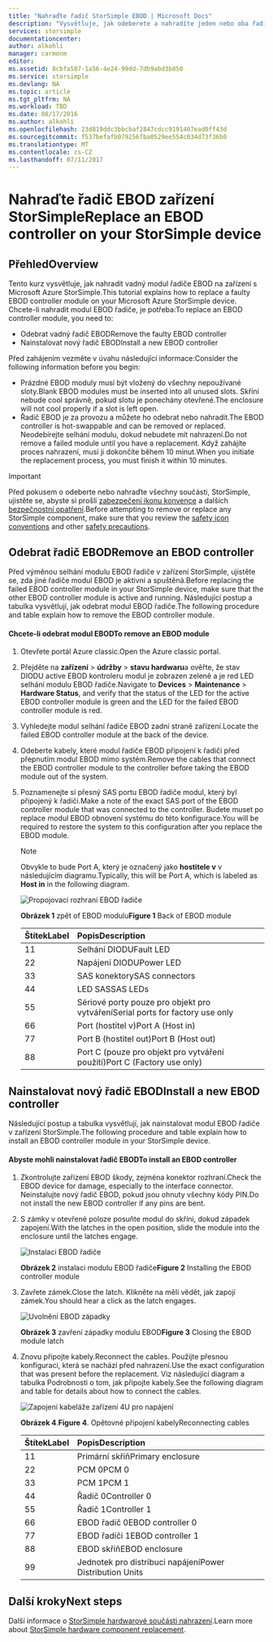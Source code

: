 ```yaml
---
title: "Nahraďte řadič StorSimple EBOD | Microsoft Docs"
description: "Vysvětluje, jak odeberete a nahradíte jeden nebo oba řadiče EBOD na zařízení StorSimple 8600."
services: storsimple
documentationcenter: 
author: alkohli
manager: carmonm
editor: 
ms.assetid: 8cbfa507-1a56-4e24-99dd-7db9abd3b850
ms.service: storsimple
ms.devlang: NA
ms.topic: article
ms.tgt_pltfrm: NA
ms.workload: TBD
ms.date: 08/17/2016
ms.author: alkohli
ms.openlocfilehash: 23d819ddc3bbcbaf2847cdcc9191407ead0ff43d
ms.sourcegitcommit: f537befafb079256fba0529ee554c034d73f36b0
ms.translationtype: MT
ms.contentlocale: cs-CZ
ms.lasthandoff: 07/11/2017
---
```

# <a name="replace-an-ebod-controller-on-your-storsimple-device"></a><span data-ttu-id="24457-103">Nahraďte řadič EBOD zařízení StorSimple</span><span class="sxs-lookup"><span data-stu-id="24457-103">Replace an EBOD controller on your StorSimple device</span></span>
## <a name="overview"></a><span data-ttu-id="24457-104">Přehled</span><span class="sxs-lookup"><span data-stu-id="24457-104">Overview</span></span>
<span data-ttu-id="24457-105">Tento kurz vysvětluje, jak nahradit vadný modul řadiče EBOD na zařízení s Microsoft Azure StorSimple.</span><span class="sxs-lookup"><span data-stu-id="24457-105">This tutorial explains how to replace a faulty EBOD controller module on your Microsoft Azure StorSimple device.</span></span> <span data-ttu-id="24457-106">Chcete-li nahradit modul EBOD řadiče, je potřeba:</span><span class="sxs-lookup"><span data-stu-id="24457-106">To replace an EBOD controller module, you need to:</span></span>

* <span data-ttu-id="24457-107">Odebrat vadný řadič EBOD</span><span class="sxs-lookup"><span data-stu-id="24457-107">Remove the faulty EBOD controller</span></span>
* <span data-ttu-id="24457-108">Nainstalovat nový řadič EBOD</span><span class="sxs-lookup"><span data-stu-id="24457-108">Install a new EBOD controller</span></span>

<span data-ttu-id="24457-109">Před zahájením vezměte v úvahu následující informace:</span><span class="sxs-lookup"><span data-stu-id="24457-109">Consider the following information before you begin:</span></span>

* <span data-ttu-id="24457-110">Prázdné EBOD moduly musí být vložený do všechny nepoužívané sloty.</span><span class="sxs-lookup"><span data-stu-id="24457-110">Blank EBOD modules must be inserted into all unused slots.</span></span> <span data-ttu-id="24457-111">Skříni nebude cool správně, pokud slotu je ponechány otevřené.</span><span class="sxs-lookup"><span data-stu-id="24457-111">The enclosure will not cool properly if a slot is left open.</span></span>
* <span data-ttu-id="24457-112">Řadič EBOD je za provozu a můžete ho odebrat nebo nahradit.</span><span class="sxs-lookup"><span data-stu-id="24457-112">The EBOD controller is hot-swappable and can be removed or replaced.</span></span> <span data-ttu-id="24457-113">Neodebírejte selhání modulu, dokud nebudete mít nahrazení.</span><span class="sxs-lookup"><span data-stu-id="24457-113">Do not remove a failed module until you have a replacement.</span></span> <span data-ttu-id="24457-114">Když zahájíte proces nahrazení, musí ji dokončíte během 10 minut.</span><span class="sxs-lookup"><span data-stu-id="24457-114">When you initiate the replacement process, you must finish it within 10 minutes.</span></span>

> [!IMPORTANT]
> <span data-ttu-id="24457-115">Před pokusem o odeberte nebo nahraďte všechny součásti, StorSimple, ujistěte se, abyste si prošli [zabezpečení ikonu konvence](storsimple-safety.md#safety-icon-conventions) a dalších [bezpečnostní opatření](storsimple-safety.md).</span><span class="sxs-lookup"><span data-stu-id="24457-115">Before attempting to remove or replace any StorSimple component, make sure that you review the [safety icon conventions](storsimple-safety.md#safety-icon-conventions) and other [safety precautions](storsimple-safety.md).</span></span>
> 
> 

## <a name="remove-an-ebod-controller"></a><span data-ttu-id="24457-116">Odebrat řadič EBOD</span><span class="sxs-lookup"><span data-stu-id="24457-116">Remove an EBOD controller</span></span>
<span data-ttu-id="24457-117">Před výměnou selhání modulu EBOD řadiče v zařízení StorSimple, ujistěte se, zda jiné řadiče modul EBOD je aktivní a spuštěná.</span><span class="sxs-lookup"><span data-stu-id="24457-117">Before replacing the failed EBOD controller module in your StorSimple device, make sure that the other EBOD controller module is active and running.</span></span> <span data-ttu-id="24457-118">Následující postup a tabulka vysvětlují, jak odebrat modul EBOD řadiče.</span><span class="sxs-lookup"><span data-stu-id="24457-118">The following procedure and table explain how to remove the EBOD controller module.</span></span>

#### <a name="to-remove-an-ebod-module"></a><span data-ttu-id="24457-119">Chcete-li odebrat modul EBOD</span><span class="sxs-lookup"><span data-stu-id="24457-119">To remove an EBOD module</span></span>
1. <span data-ttu-id="24457-120">Otevřete portál Azure classic.</span><span class="sxs-lookup"><span data-stu-id="24457-120">Open the Azure classic portal.</span></span>
2. <span data-ttu-id="24457-121">Přejděte na **zařízení** > **údržby** > **stavu hardwaru**a ověřte, že stav DIODU active EBOD kontroleru modul je zobrazen zeleně a je red LED selhání modulu EBOD řadiče.</span><span class="sxs-lookup"><span data-stu-id="24457-121">Navigate to **Devices** > **Maintenance** > **Hardware Status**, and verify that the status of the LED for the active EBOD controller module is green and the LED for the failed EBOD controller module is red.</span></span>
3. <span data-ttu-id="24457-122">Vyhledejte modul selhání řadiče EBOD zadní straně zařízení.</span><span class="sxs-lookup"><span data-stu-id="24457-122">Locate the failed EBOD controller module at the back of the device.</span></span>
4. <span data-ttu-id="24457-123">Odeberte kabely, které modul řadiče EBOD připojení k řadiči před přepnutím modul EBOD mimo systém.</span><span class="sxs-lookup"><span data-stu-id="24457-123">Remove the cables that connect the EBOD controller module to the controller before taking the EBOD module out of the system.</span></span>
5. <span data-ttu-id="24457-124">Poznamenejte si přesný SAS portu EBOD řadiče modul, který byl připojený k řadiči.</span><span class="sxs-lookup"><span data-stu-id="24457-124">Make a note of the exact SAS port of the EBOD controller module that was connected to the controller.</span></span> <span data-ttu-id="24457-125">Budete muset po replace modul EBOD obnovení systému do této konfigurace.</span><span class="sxs-lookup"><span data-stu-id="24457-125">You will be required to restore the system to this configuration after you replace the EBOD module.</span></span> 
   
   > [!NOTE]
   > <span data-ttu-id="24457-126">Obvykle to bude Port A, který je označený jako **hostitele v** v následujícím diagramu.</span><span class="sxs-lookup"><span data-stu-id="24457-126">Typically, this will be Port A, which is labeled as **Host in** in the following diagram.</span></span>
   > 
   > 
   
    ![Propojovací rozhraní EBOD řadiče](./media/storsimple-ebod-controller-replacement/IC741049.png)
   
     <span data-ttu-id="24457-128">**Obrázek 1** zpět of EBOD modulu</span><span class="sxs-lookup"><span data-stu-id="24457-128">**Figure 1** Back of EBOD module</span></span>
   
   | <span data-ttu-id="24457-129">Štítek</span><span class="sxs-lookup"><span data-stu-id="24457-129">Label</span></span> | <span data-ttu-id="24457-130">Popis</span><span class="sxs-lookup"><span data-stu-id="24457-130">Description</span></span> |
   |:--- |:--- |
   | <span data-ttu-id="24457-131">1</span><span class="sxs-lookup"><span data-stu-id="24457-131">1</span></span> |<span data-ttu-id="24457-132">Selhání DIODU</span><span class="sxs-lookup"><span data-stu-id="24457-132">Fault LED</span></span> |
   | <span data-ttu-id="24457-133">2</span><span class="sxs-lookup"><span data-stu-id="24457-133">2</span></span> |<span data-ttu-id="24457-134">Napájení DIODU</span><span class="sxs-lookup"><span data-stu-id="24457-134">Power LED</span></span> |
   | <span data-ttu-id="24457-135">3</span><span class="sxs-lookup"><span data-stu-id="24457-135">3</span></span> |<span data-ttu-id="24457-136">SAS konektory</span><span class="sxs-lookup"><span data-stu-id="24457-136">SAS connectors</span></span> |
   | <span data-ttu-id="24457-137">4</span><span class="sxs-lookup"><span data-stu-id="24457-137">4</span></span> |<span data-ttu-id="24457-138">LED SAS</span><span class="sxs-lookup"><span data-stu-id="24457-138">SAS LEDs</span></span> |
   | <span data-ttu-id="24457-139">5</span><span class="sxs-lookup"><span data-stu-id="24457-139">5</span></span> |<span data-ttu-id="24457-140">Sériové porty pouze pro objekt pro vytváření</span><span class="sxs-lookup"><span data-stu-id="24457-140">Serial ports for factory use only</span></span> |
   | <span data-ttu-id="24457-141">6</span><span class="sxs-lookup"><span data-stu-id="24457-141">6</span></span> |<span data-ttu-id="24457-142">Port (hostitel v)</span><span class="sxs-lookup"><span data-stu-id="24457-142">Port A (Host in)</span></span> |
   | <span data-ttu-id="24457-143">7</span><span class="sxs-lookup"><span data-stu-id="24457-143">7</span></span> |<span data-ttu-id="24457-144">Port B (hostitel out)</span><span class="sxs-lookup"><span data-stu-id="24457-144">Port B (Host out)</span></span> |
   | <span data-ttu-id="24457-145">8</span><span class="sxs-lookup"><span data-stu-id="24457-145">8</span></span> |<span data-ttu-id="24457-146">Port C (pouze pro objekt pro vytváření použití)</span><span class="sxs-lookup"><span data-stu-id="24457-146">Port C (Factory use only)</span></span> |

## <a name="install-a-new-ebod-controller"></a><span data-ttu-id="24457-147">Nainstalovat nový řadič EBOD</span><span class="sxs-lookup"><span data-stu-id="24457-147">Install a new EBOD controller</span></span>
<span data-ttu-id="24457-148">Následující postup a tabulka vysvětlují, jak nainstalovat modul EBOD řadiče v zařízení StorSimple.</span><span class="sxs-lookup"><span data-stu-id="24457-148">The following procedure and table explain how to install an EBOD controller module in your StorSimple device.</span></span>

#### <a name="to-install-an-ebod-controller"></a><span data-ttu-id="24457-149">Abyste mohli nainstalovat řadič EBOD</span><span class="sxs-lookup"><span data-stu-id="24457-149">To install an EBOD controller</span></span>
1. <span data-ttu-id="24457-150">Zkontrolujte zařízení EBOD škody, zejména konektor rozhraní.</span><span class="sxs-lookup"><span data-stu-id="24457-150">Check the EBOD device for damage, especially to the interface connector.</span></span> <span data-ttu-id="24457-151">Neinstalujte nový řadič EBOD, pokud jsou ohnuty všechny kódy PIN.</span><span class="sxs-lookup"><span data-stu-id="24457-151">Do not install the new EBOD controller if any pins are bent.</span></span>
2. <span data-ttu-id="24457-152">S zámky v otevřené poloze posuňte modul do skříni, dokud západek zapojení.</span><span class="sxs-lookup"><span data-stu-id="24457-152">With the latches in the open position, slide the module into the enclosure until the latches engage.</span></span>
   
    ![Instalaci EBOD řadiče](./media/storsimple-ebod-controller-replacement/IC741050.png)
   
    <span data-ttu-id="24457-154">**Obrázek 2** instalaci modulu EBOD řadiče</span><span class="sxs-lookup"><span data-stu-id="24457-154">**Figure 2**  Installing the EBOD controller module</span></span>
3. <span data-ttu-id="24457-155">Zavřete zámek.</span><span class="sxs-lookup"><span data-stu-id="24457-155">Close the latch.</span></span> <span data-ttu-id="24457-156">Klikněte na měli vědět, jak zapojí zámek.</span><span class="sxs-lookup"><span data-stu-id="24457-156">You should hear a click as the latch engages.</span></span>
   
    ![Uvolnění EBOD západky](./media/storsimple-ebod-controller-replacement/IC741047.png)
   
    <span data-ttu-id="24457-158">**Obrázek 3** zavření západky modulu EBOD</span><span class="sxs-lookup"><span data-stu-id="24457-158">**Figure 3**  Closing the EBOD module latch</span></span>
4. <span data-ttu-id="24457-159">Znovu připojte kabely.</span><span class="sxs-lookup"><span data-stu-id="24457-159">Reconnect the cables.</span></span> <span data-ttu-id="24457-160">Použijte přesnou konfiguraci, která se nachází před nahrazení.</span><span class="sxs-lookup"><span data-stu-id="24457-160">Use the exact configuration that was present before the replacement.</span></span> <span data-ttu-id="24457-161">Viz následující diagram a tabulka Podrobnosti o tom, jak připojte kabely.</span><span class="sxs-lookup"><span data-stu-id="24457-161">See the following diagram and table for details about how to connect the cables.</span></span>
   
    ![Zapojení kabeláže zařízení 4U pro napájení](./media/storsimple-ebod-controller-replacement/IC770723.png)
   
    <span data-ttu-id="24457-163">**Obrázek 4**.</span><span class="sxs-lookup"><span data-stu-id="24457-163">**Figure 4**.</span></span> <span data-ttu-id="24457-164">Opětovné připojení kabely</span><span class="sxs-lookup"><span data-stu-id="24457-164">Reconnecting cables</span></span>
   
   | <span data-ttu-id="24457-165">Štítek</span><span class="sxs-lookup"><span data-stu-id="24457-165">Label</span></span> | <span data-ttu-id="24457-166">Popis</span><span class="sxs-lookup"><span data-stu-id="24457-166">Description</span></span> |
   |:--- |:--- |
   | <span data-ttu-id="24457-167">1</span><span class="sxs-lookup"><span data-stu-id="24457-167">1</span></span> |<span data-ttu-id="24457-168">Primární skříň</span><span class="sxs-lookup"><span data-stu-id="24457-168">Primary enclosure</span></span> |
   | <span data-ttu-id="24457-169">2</span><span class="sxs-lookup"><span data-stu-id="24457-169">2</span></span> |<span data-ttu-id="24457-170">PCM 0</span><span class="sxs-lookup"><span data-stu-id="24457-170">PCM 0</span></span> |
   | <span data-ttu-id="24457-171">3</span><span class="sxs-lookup"><span data-stu-id="24457-171">3</span></span> |<span data-ttu-id="24457-172">PCM 1</span><span class="sxs-lookup"><span data-stu-id="24457-172">PCM 1</span></span> |
   | <span data-ttu-id="24457-173">4</span><span class="sxs-lookup"><span data-stu-id="24457-173">4</span></span> |<span data-ttu-id="24457-174">Řadič 0</span><span class="sxs-lookup"><span data-stu-id="24457-174">Controller 0</span></span> |
   | <span data-ttu-id="24457-175">5</span><span class="sxs-lookup"><span data-stu-id="24457-175">5</span></span> |<span data-ttu-id="24457-176">Řadič 1</span><span class="sxs-lookup"><span data-stu-id="24457-176">Controller 1</span></span> |
   | <span data-ttu-id="24457-177">6</span><span class="sxs-lookup"><span data-stu-id="24457-177">6</span></span> |<span data-ttu-id="24457-178">EBOD řadič 0</span><span class="sxs-lookup"><span data-stu-id="24457-178">EBOD controller 0</span></span> |
   | <span data-ttu-id="24457-179">7</span><span class="sxs-lookup"><span data-stu-id="24457-179">7</span></span> |<span data-ttu-id="24457-180">EBOD řadiči 1</span><span class="sxs-lookup"><span data-stu-id="24457-180">EBOD controller 1</span></span> |
   | <span data-ttu-id="24457-181">8</span><span class="sxs-lookup"><span data-stu-id="24457-181">8</span></span> |<span data-ttu-id="24457-182">EBOD skříň</span><span class="sxs-lookup"><span data-stu-id="24457-182">EBOD enclosure</span></span> |
   | <span data-ttu-id="24457-183">9</span><span class="sxs-lookup"><span data-stu-id="24457-183">9</span></span> |<span data-ttu-id="24457-184">Jednotek pro distribuci napájení</span><span class="sxs-lookup"><span data-stu-id="24457-184">Power Distribution Units</span></span> |

## <a name="next-steps"></a><span data-ttu-id="24457-185">Další kroky</span><span class="sxs-lookup"><span data-stu-id="24457-185">Next steps</span></span>
<span data-ttu-id="24457-186">Další informace o [StorSimple hardwarové součásti nahrazení](storsimple-hardware-component-replacement.md).</span><span class="sxs-lookup"><span data-stu-id="24457-186">Learn more about [StorSimple hardware component replacement](storsimple-hardware-component-replacement.md).</span></span>

